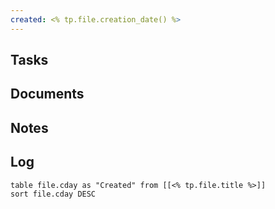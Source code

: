 ```yaml
---
created: <% tp.file.creation_date() %>
---
```

## Tasks


## Documents


## Notes


## Log
```dataview
table file.cday as "Created" from [[<% tp.file.title %>]]
sort file.cday DESC
```